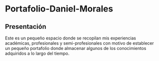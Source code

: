 # Portafolio-Daniel-Morales

## Presentación

Este es un pequeño espacio donde se recopilan mis experiencias académicas, profesionales y semi-profesionales con motivo de establecer un pequeño portafolio donde almacenar algunos de los conocimientos adquiridos a lo largo del tiempo.
